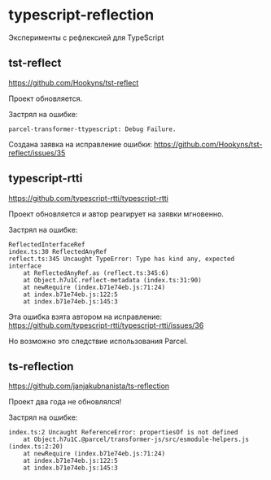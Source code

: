 # typescript-reflection
Эксперименты с рефлексией для TypeScript

tst-reflect
-----------

https://github.com/Hookyns/tst-reflect

Проект обновляется.

Застрял на ошибке:

```
parcel-transformer-ttypescript: Debug Failure.
```

Создана заявка на исправление ошибки:
https://github.com/Hookyns/tst-reflect/issues/35


typescript-rtti
---------------

https://github.com/typescript-rtti/typescript-rtti

Проект обновляется и автор реагирует на заявки мгновенно.

Застрял на ошибке:

```
ReflectedInterfaceRef
index.ts:30 ReflectedAnyRef
reflect.ts:345 Uncaught TypeError: Type has kind any, expected interface
    at ReflectedAnyRef.as (reflect.ts:345:6)
    at Object.h7u1C.reflect-metadata (index.ts:31:90)
    at newRequire (index.b71e74eb.js:71:24)
    at index.b71e74eb.js:122:5
    at index.b71e74eb.js:145:3
```

Эта ошибка взята автором на исправление:
https://github.com/typescript-rtti/typescript-rtti/issues/36

Но возможно это следствие использования Parcel.

ts-reflection
-------------

https://github.com/janjakubnanista/ts-reflection

Проект два года не обновлялся!

Застрял на ошибке:

```
index.ts:2 Uncaught ReferenceError: propertiesOf is not defined
    at Object.h7u1C.@parcel/transformer-js/src/esmodule-helpers.js (index.ts:2:20)
    at newRequire (index.b71e74eb.js:71:24)
    at index.b71e74eb.js:122:5
    at index.b71e74eb.js:145:3
```